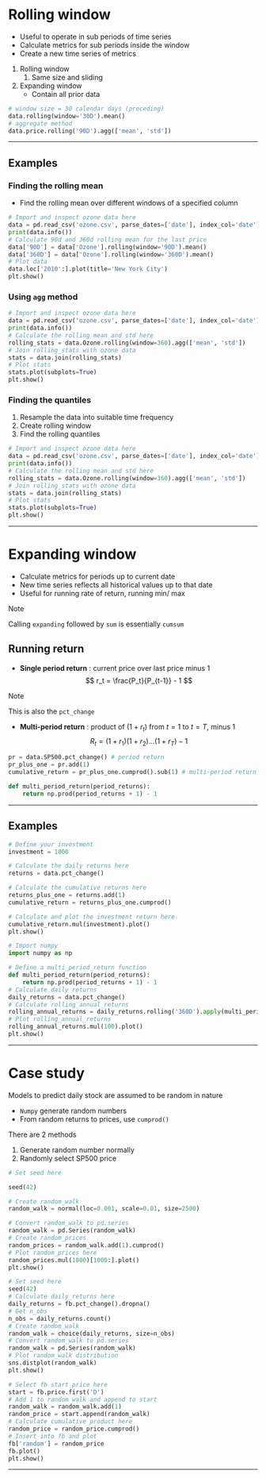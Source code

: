 # Rolling window
- Useful to operate in sub periods of time series
- Calculate metrics for sub periods inside the window
- Create a new time series of metrics

1. Rolling window
	1. Same size and sliding
2. Expanding window
	- Contain all prior data

```python
# window size = 30 calendar days (preceding)
data.rolling(window='30D').mean()
# aggregate method
data.price.rolling('90D').agg(['mean', 'std'])
```

---

## Examples

### Finding the rolling mean
- Find the rolling mean over different windows of a specified column

```python
# Import and inspect ozone data here
data = pd.read_csv('ozone.csv', parse_dates=['date'], index_col='date')
print(data.info())
# Calculate 90d and 360d rolling mean for the last price
data['90D'] = data['Ozone'].rolling(window='90D').mean()
data['360D'] = data['Ozone'].rolling(window='360D').mean()
# Plot data
data.loc['2010':].plot(title='New York City')
plt.show()
```

### Using `agg` method
```python
# Import and inspect ozone data here
data = pd.read_csv('ozone.csv', parse_dates=['date'], index_col='date').dropna()
print(data.info())
# Calculate the rolling mean and std here
rolling_stats = data.Ozone.rolling(window=360).agg(['mean', 'std'])
# Join rolling_stats with ozone data
stats = data.join(rolling_stats)
# Plot stats
stats.plot(subplots=True)
plt.show()
```

### Finding the quantiles
1. Resample the data into suitable time frequency
2. Create rolling window
3. Find the rolling quantiles

```python
# Import and inspect ozone data here
data = pd.read_csv('ozone.csv', parse_dates=['date'], index_col='date').dropna()
print(data.info())
# Calculate the rolling mean and std here
rolling_stats = data.Ozone.rolling(window=360).agg(['mean', 'std'])
# Join rolling_stats with ozone data
stats = data.join(rolling_stats)
# Plot stats
stats.plot(subplots=True)
plt.show()
```

---

# Expanding window
- Calculate metrics for periods up to current date
- New time series reflects all historical values up to that date
- Useful for running rate of return, running min/ max

>[!note] 
>Calling `expanding` followed by `sum` is essentially `cumsum`

## Running return
- **Single period return** : current price over last price minus 1
$$
r_t = \frac{P_t}{P_{t-1}} - 1
$$

>[!note]
>This is also the `pct_change`

- **Multi-period return** : product of $(1+ r_t)$ from $t = 1$ to $t = T$, minus 1
$$
R_t = (1+r_1)(1+r_2) ... (1+r_T) - 1
$$

```python
pr = data.SP500.pct_change() # period return
pr_plus_one = pr.add(1)
cumulative_return = pr_plus_one.cumprod().sub(1) # multi-period return
```

```python
def multi_period_return(period_returns):
	return np.prod(period_returns + 1) - 1
```

---

## Examples
```python
# Define your investment
investment = 1000

# Calculate the daily returns here
returns = data.pct_change()

# Calculate the cumulative returns here
returns_plus_one = returns.add(1)
cumulative_return = returns_plus_one.cumprod()

# Calculate and plot the investment return here
cumulative_return.mul(investment).plot()
plt.show()
```

```python
# Import numpy
import numpy as np

# Define a multi_period_return function
def multi_period_return(period_returns):
	return np.prod(period_returns + 1) - 1
# Calculate daily returns
daily_returns = data.pct_change()
# Calculate rolling_annual_returns
rolling_annual_returns = daily_returns.rolling('360D').apply(multi_period_return)
# Plot rolling_annual_returns
rolling_annual_returns.mul(100).plot()
plt.show()
```

---

# Case study
Models to predict daily stock are assumed to be random in nature
- `Numpy` generate random numbers
- From random returns to prices, use `cumprod()`

There are 2 methods
1. Generate random number normally
2. Randomly select SP500 price

```python
# Set seed here

seed(42)

# Create random_walk
random_walk = normal(loc=0.001, scale=0.01, size=2500)

# Convert random_walk to pd.series
random_walk = pd.Series(random_walk)
# Create random_prices
random_prices = random_walk.add(1).cumprod()
# Plot random_prices here
random_prices.mul(1000)[1000:].plot()
plt.show()
```

```python
# Set seed here
seed(42)
# Calculate daily_returns here
daily_returns = fb.pct_change().dropna()
# Get n_obs
n_obs = daily_returns.count()
# Create random_walk
random_walk = choice(daily_returns, size=n_obs)
# Convert random_walk to pd.series
random_walk = pd.Series(random_walk)
# Plot random_walk distribution
sns.distplot(random_walk)
plt.show()
```

```python
# Select fb start price here
start = fb.price.first('D')
# Add 1 to random walk and append to start
random_walk = random_walk.add(1)
random_price = start.append(random_walk)
# Calculate cumulative product here
random_price = random_price.cumprod()
# Insert into fb and plot
fb['random'] = random_price
fb.plot()
plt.show()
```

----

